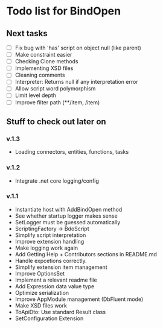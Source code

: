 Todo list for BindOpen
====

## Next tasks

- [ ] Fix bug with 'has' script on object null (like parent)
- [ ] Make constraint easier
- [ ] Checking Clone methods
- [ ] Implementing XSD files
- [ ] Cleaning comments
- [ ] Interpreter: Returns null if any interpretation error
- [ ] Allow script word polymorphism
- [ ] Limit level depth
- [ ] Improve filter path (**/item, /item)

## Stuff to check out later on

### v.1.3
* Loading connectors, entities, functions, tasks

### v.1.2
* Integrate .net core logging/config

### v.1.1

* Instantiate host with AddBindOpen method
* See whether startup logger makes sense
* SetLogger must be guessed automatically
* ScriptingFactory -> BdoScript
* Simplify script interpretation
* Improve extension handling
* Make logging work again
* Add Getting Help + Contributors sections in README.md
* Handle expcetions correctly.
* Simplify extension item management
* Improve OptionsSet 
* Implement a relevant readme file
* Add Expression data value type
* Optimize serialization
* Improve AppModule management (DbFluent mode)
* Make XSD files work
* ToApiDto: Use standard Result class
* SetConfiguration Extension


